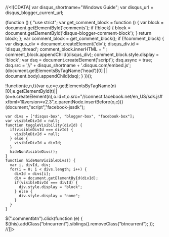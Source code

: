 //<![CDATA[
var disqus_shortname="Windows Guide";
var disqus_url = disqus_blogger_current_url;

(function () {
    "use strict";
    var get_comment_block = function () {
        var block = document.getElementById('comments');
        if (!block) {
            block = document.getElementById('disqus-blogger-comment-block');
        }
        return block;
    };
    var comment_block = get_comment_block();
    if (!!comment_block) {
        var disqus_div = document.createElement('div');
        disqus_div.id = 'disqus_thread';
        comment_block.innerHTML = '';
        comment_block.appendChild(disqus_div);
        comment_block.style.display = 'block';
        var dsq = document.createElement('script');
        dsq.async = true;
        dsq.src = '//' + disqus_shortname + '.disqus.com/embed.js';
        (document.getElementsByTagName('head')[0] || document.body).appendChild(dsq);
    }
})();

!function(e,n,t){var o,c=e.getElementsByTagName(n)[0];e.getElementById(t)||(o=e.createElement(n),o.id=t,o.src="//connect.facebook.net/en_US/sdk.js#xfbml=1&version=v2.3",c.parentNode.insertBefore(o,c))}(document,"script","facebook-jssdk");

    var divs = ["disqus-box", "blogger-box", "facebook-box"];
    var visibleDivId = null;
    function toggleVisibility(divId) {
      if(visibleDivId === divId) {
        visibleDivId = null;
      } else {
        visibleDivId = divId;
      }
      hideNonVisibleDivs();
    }
    function hideNonVisibleDivs() {
      var i, divId, div;
      for(i = 0; i < divs.length; i++) {
        divId = divs[i];
        div = document.getElementById(divId);
        if(visibleDivId === divId) {
          div.style.display = "block";
        } else {
          div.style.display = "none";
        }
      }
    }

$(".commentbtn").click(function (e) {
$(this).addClass("btncurrent").siblings().removeClass("btncurrent");
});
//]]>
